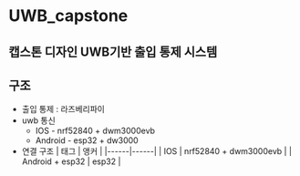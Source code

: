 # UWB_capstone
캡스톤 디자인
UWB기반 출입 통제 시스템
---
## 구조
* 출입 통제 : 라즈베리파이
* uwb 통신
    * IOS - nrf52840 + dwm3000evb
    * Android - esp32 + dw3000
* 연결 구조
| 태그 | 앵커 |
|------|------|
| IOS | nrf52840 + dwm3000evb |
| Android + esp32 | esp32 |